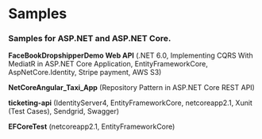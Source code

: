 # Samples
### Samples for ASP.NET and ASP.NET Core.


 **FaceBookDropshipperDemo Web API** (.NET 6.0, Implementing CQRS With MediatR in ASP.NET Core Application, EntityFrameworkCore, AspNetCore.Identity, Stripe payment, AWS S3)

 **NetCoreAngular_Taxi_App** (Repository Pattern in ASP.NET Core REST API)

 **ticketing-api** (IdentityServer4, EntityFrameworkCore, netcoreapp2.1, Xunit (Test Cases), Sendgrid, Swagger)

 **EFCoreTest** (netcoreapp2.1, EntityFrameworkCore)
